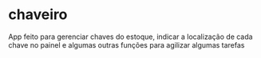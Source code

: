 # chaveiro
App feito para gerenciar chaves do estoque, indicar a localização de cada chave no painel e algumas outras funções para agilizar algumas tarefas 
